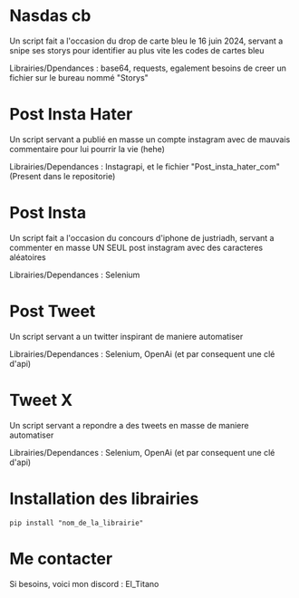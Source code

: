 # Nasdas cb

Un script fait a l'occasion du drop de carte bleu le 16 juin 2024, servant a snipe ses storys pour identifier au plus vite les codes de cartes bleu

Librairies/Dpendances : base64, requests, egalement besoins de creer un fichier sur le bureau nommé "Storys"

# Post Insta Hater

Un script servant a publié en masse un compte instagram avec de mauvais commentaire pour lui pourrir la vie (hehe)

Librairies/Dependances : Instagrapi, et le fichier "Post_insta_hater_com" (Present dans le repositorie)

# Post Insta

Un script fait a l'occasion du concours d'iphone de justriadh, servant a commenter en masse UN SEUL post instagram avec des caracteres aléatoires

Librairies/Dependances : Selenium

# Post Tweet

Un script servant a un twitter inspirant de maniere automatiser

Librairies/Dependances : Selenium, OpenAi (et par consequent une clé d'api)

# Tweet X

Un script servant a repondre a des tweets en masse de maniere automatiser

Librairies/Dependances : Selenium, OpenAi (et par consequent une clé d'api)

# Installation des librairies

``pip install "nom_de_la_librairie"``

# Me contacter

Si besoins, voici mon discord : El_Titano


